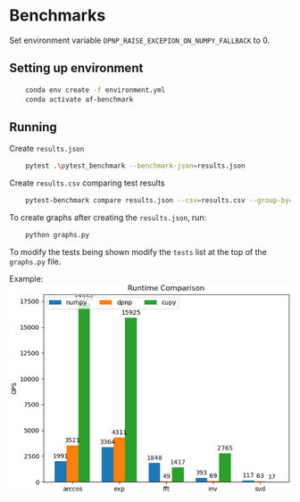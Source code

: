 Benchmarks
===========

Set environment variable `DPNP_RAISE_EXCEPION_ON_NUMPY_FALLBACK` to 0.

## Setting up environment

```sh
    conda env create -f environment.yml
    conda activate af-benchmark
```

## Running

Create `results.json`
```sh
    pytest .\pytest_benchmark --benchmark-json=results.json
```

Create `results.csv` comparing test results
```sh
    pytest-benchmark compare results.json --csv=results.csv --group-by='name'
```

To create graphs after creating the `results.json`, run:
```sh
    python graphs.py
```
To modify the tests being shown modify the `tests` list at the top of the `graphs.py` file.

Example:
<img src="img/comparison.png"></img>